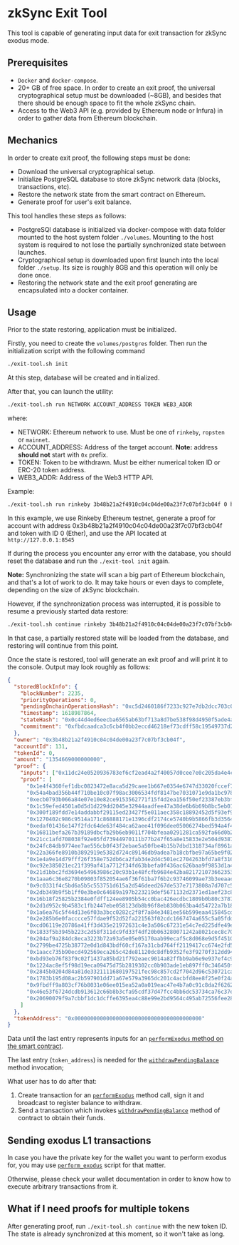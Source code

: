 # zkSync Exit Tool

This tool is capable of generating input data for exit transaction for zkSync exodus mode.

## Prerequisites

- `Docker` and `docker-compose`.
- 20+ GB of free space. In order to create an exit proof, the universal cryptographical setup must be downloaded (~8GB),
  and besides that there should be enough space to fit the whole zkSync chain.
- Access to the Web3 API (e.g. provided by Ethereum node or Infura) in order to gather data from Ethereum blockchain.

## Mechanics

In order to create exit proof, the following steps must be done:

- Download the universal cryptographical setup.
- Initialize PostgreSQL database to store zkSync network data (blocks, transactions, etc).
- Restore the network state from the smart contract on Ethereum.
- Generate proof for user's exit balance.

This tool handles these steps as follows:

- PostgreSQl database is initialized via docker-compose with data folder mounted to the host system folder `./volumes`.
  Mounting to the host system is required to not lose the partially synchronized state between launches.
- Cryptographical setup is downloaded upon first launch into the local folder `./setup`. Its size is roughly 8GB and
  this operation will only be done once.
- Restoring the network state and the exit proof generating are encapsulated into a docker container.

## Usage

Prior to the state restoring, application must be initialized.

Firstly, you need to create the `volumes/postgres` folder. Then run the initialization script with the following command

```sh
./exit-tool.sh init
```

At this step, database will be created and initialized.

After that, you can launch the utility:

```sh
./exit-tool.sh run NETWORK ACCOUNT_ADDRESS TOKEN WEB3_ADDR
```

where:

- NETWORK: Ethereum network to use. Must be one of `rinkeby`, `ropsten` or `mainnet`.
- ACCOUNT_ADDRESS: Address of the target account. **Note:** address **should not** start with `0x` prefix.
- TOKEN: Token to be withdrawn. Must be either numerical token ID or ERC-20 token address.
- WEB3_ADDR: Address of the Web3 HTTP API.

Example:

```sh
./exit-tool.sh run rinkeby 3b48b21a2f4910c04c04de00a23f7c07bf3cb04f 0 http://127.0.0.1:8545
```

In this example, we use Rinkeby Ethereum testnet, generate a proof for account with address
0x3b48b21a2f4910c04c04de00a23f7c07bf3cb04f and token with ID 0 (Ether), and use the API located at
`http://127.0.0.1:8545`

If during the process you encounter any error with the database, you should reset the database and run the
`./exit-tool init` again.

**Note:** Synchronizing the state will scan a big part of Ethereum blockchain, and that's a lot of work to do. It may
take hours or even days to complete, depending on the size of zkSync blockchain.

However, if the synchronization process was interrupted, it is possible to resume a previously started data restore:

```sh
./exit-tool.sh continue rinkeby 3b48b21a2f4910c04c04de00a23f7c07bf3cb04f 0 http://127.0.0.1:8545
```

In that case, a partially restored state will be loaded from the database, and restoring will continue from this point.

Once the state is restored, tool will generate an exit proof and will print it to the console. Output may look roughly
as follows:

```json
{
  "storedBlockInfo": {
    "blockNumber": 2235,
    "priorityOperations": 0,
    "pendingOnchainOperationsHash": "0xc5d2460186f7233c927e7db2dcc703c0e500b653ca82273b7bfad8045d85a470",
    "timestamp": 1618987864,
    "stateHash": "0x0c44d4ed6eecba6565ab63bf713a8d7be538f98d4950f5ade4ac84a3638e8f35",
    "commitment": "0xfbdcaadca3c6cb4f0bb2eccd46218ef73cdff58c19549737d266529cad0f67e5"
  },
  "owner": "0x3b48b21a2f4910c04c04de00a23f7c07bf3cb04f",
  "accountId": 131,
  "tokenId": 0,
  "amount": "1354669000000000",
  "proof": {
    "inputs": ["0x11dc24e0520936783ef6cf2ead4a2f40057d0cee7e0c205da4e4c1f102360e1c"],
    "proof": [
      "0x1e4f4360fef1dbc0823472e8aca5d29caee1b667e0354e6747d33020fccef74b",
      "0x54a4bad356b44f710be10c07f98ac3006534fdf8147be7031071e9da1bc9781",
      "0xecb0793b066a84e07e10e82ce9153562771f15f4d2ea156f50ef23387eb3bff",
      "0x1c59efed4501a0d5d1d229dd2045e32944aadfee47a38de6b6b69b8bc5eb0189",
      "0x300f189fdd7e14addabbf29115ed23427f5e011aec358c18892452d5f93ef9b6",
      "0x1270402c986c9514a171c86888171e1396cdf2174ce5740b9b5866fb3d356496",
      "0xedaf01436e147f2fdc64de63f484ca62aee41f096dee05006274bed594a4f4",
      "0x16811befa267b39189dbcfb29b6eb9011f704bfeaa0291281ca592fa66d0b23e",
      "0x21cc1afd708038f92e05fd73944970111b77b247f65a8e15833e2e504d9387a",
      "0x24fc84db9774ee7ae556cb0f43f2ebae5a50fbe4b15b7dbd1318734af8961a42",
      "0x22a366fe8910b3892919e5382d724c89146db9adea7b18cbfbe97a65be9f02ea",
      "0x1e4a9e14d79fff26f358e752db6ca2fab34e2d4c501ec2704263bfd7a8f31677",
      "0xc92e385021ec21f399af41a7712f34fd63bbefa0f436ac626baa9f9853d1a42",
      "0x21d1bbc2fd3694e54963986c20c93b1e48fcfb9684e42ba82172107366235334",
      "0x1aaa6c36e8270b09803f852054ae6f36f61ba7f6b2c93746099ae73b3eeaac29",
      "0x9c0331f4c5bd6a5b5c553751d615a2d546deed267de537e7173808a7d707c5d",
      "0x2db349b9f5b1ff0e3be0c64689a197b223219def5671132d2371ed1aef23c8f0",
      "0x16b18f25825b2384e0fdff124ee8905b54cc0bac426ecdbc1809b0b80c378700",
      "0x2d1d952c9b4583c1fb2447ebe058123db8b96f8eb830b063ba4d54722a7b18c7",
      "0x1a6ea76c5f44d13e6f03a3bcc0282c2f8f7a84e3481ee56b599eaa415845cd3a",
      "0x2e285b6e0facccce57fdae9f52d52fa221563f02cdc1667474a655c5a05fdd94",
      "0xcd06119e20786a41ff3d435e21972631c4e3a506c67231e54c7ed225dfe49e1",
      "0x1833f5b3945b223c2d58f311dc9fd33f4df20b063280071242a8021cec8c7092",
      "0x204af9a284dc8eca3223b72a93a5e05e05170aab99ecaf5c8d068e9d5f4510c3",
      "0x2799be4725b38772e0d1d843bdf60cf167a31cbd764ff2119417cc674e2fd5e3",
      "0x1aacc735b90ecd492569eca265c42de81120dc8dfb9352fe3f9270f312dd9454",
      "0xbd93eb76f83f9c02f1437a85bd21f792eaec9014a82ffbb9ab6e9e937ef4c94",
      "0x1224ac8ef5f98d19eca09475d75b2819302cc0b903ade1eb897ff0c346450fb9",
      "0x2845b0204d84a81de3321111680197521fec98c857cd2f7042d96c530721ca16",
      "0x1783b195d08ac2b597901dd71a67e579a3965dc201c4acbfd8ee8f25e0f24aab",
      "0x9fbdff9a803cf76b8031e06ee015ea52a0a019eac47e4b7a0c91c8da2f6262f",
      "0x46e53f6724dcdb913612c66b8b3cfa95cdf37d47fcc4bb6dc53734ca76c37eb",
      "0x20690079f9a7cbbf1dc1dcffe6395ea4c88e99e2bd9564c495ab72556fee2897"
    ]
  },
  "tokenAddress": "0x0000000000000000000000000000000000000000"
}
```

Data until the last entry represents inputs for an
[`performExodus` method on the smart contract](https://github.com/matter-labs/zksync/blob/master/contracts/contracts/ZkSync.sol#L574).

The last entry (`token_address`) is needed for the [`withdrawPendingBalance`][wd] method invocation;

What user has to do after that:

1. Create transaction for an [`performExodus`][pe] method call, sign it and broadcast to register balance to withdraw.
2. Send a transaction which invokes [`withdrawPendingBalance`][wd] method of contract to obtain their funds.

[pe]:
  https://github.com/matter-labs/zksync/blob/5f47fe9990ec87e3087d32d083d13e6cab331ff1/contracts/contracts/ZkSync.sol#L574
[wd]: https://github.com/matter-labs/zksync/blob/master/contracts/contracts/ZkSync.sol#L262

## Sending exodus L1 transactions

In case you have the private key for the wallet you want to perform exodus for, you may use
[`perform_exodus`](perform_exodus) script for that matter.

Otherwise, please check your wallet documentation in order to know how to execute arbitrary transactions from it.

## What if I need proofs for multiple tokens

After generating proof, run `./exit-tool.sh continue` with the new token ID. The state is already synchronized at this
moment, so it won't take as long.
